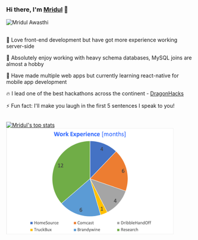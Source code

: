### Hi there, I'm [Mridul](https://differentsyntax.github.io) 👋

<!--
**differentsyntax/differentsyntax** is a ✨ _special_ ✨ repository because its `README.md` (this file) appears on your GitHub profile.
-->

![Mridul Awasthi](https://github.com/differentsyntax/differentsyntax/blob/master/img/mridul.gif)

##

:notebook: Love front-end development but have got more experience working server-side 

:blue_heart: Absolutely enjoy working with heavy schema databases, MySQL joins are almost a hobby

:pencil: Have made multiple web apps but currently learning react-native for mobile app development

:fire: I lead one of the best hackathons across the continent - [DragonHacks](https://www.linkedin.com/company/dragonhacks/)

⚡ Fun fact: I'll make you laugh in the first 5 sentences I speak to you!

##

[![Mridul's top stats](https://github-readme-stats.vercel.app/api/top-langs/?username=differentsyntax&count_private=true)](https://github.com/anuraghazra/github-readme-stats) <img src="https://github.com/differentsyntax/differentsyntax/blob/master/img/work.png" height= 285 width= 450></img>
